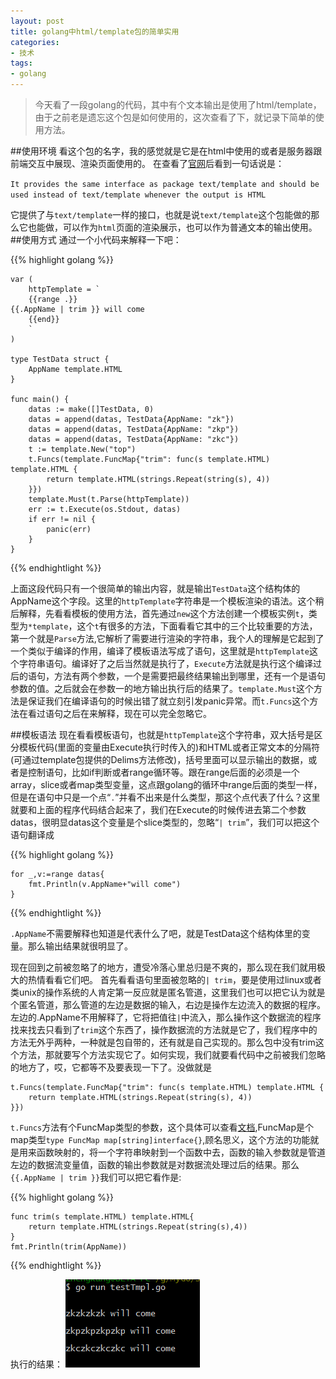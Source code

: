 ```yaml
---
layout: post
title: golang中html/template包的简单实用
categories:
- 技术
tags:
- golang 
---
```


>今天看了一段golang的代码，其中有个文本输出是使用了html/template，由于之前老是遗忘这个包是如何使用的，这次查看了下，就记录下简单的使用方法。

##使用环境
看这个包的名字，我的感觉就是它是在html中使用的或者是服务器跟前端交互中展现、渲染页面使用的。
在查看了[官网](http://golang.org/pkg/html/template/)后看到一句话说是：

`It provides the same interface as package text/template and should be used instead of text/template whenever the output is HTML`

它提供了与`text/template`一样的接口，也就是说`text/template`这个包能做的那么它也能做，可以作为`html`页面的渲染展示，也可以作为普通文本的输出使用。
##使用方式
通过一个小代码来解释一下吧：

{{% highlight golang %}}
	
	var (
		httpTemplate = `
		{{range .}}
	{{.AppName | trim }} will come
		{{end}}
		`
	)
	
	type TestData struct {
		AppName template.HTML
	}
	
	func main() {
		datas := make([]TestData, 0)
		datas = append(datas, TestData{AppName: "zk"})
		datas = append(datas, TestData{AppName: "zkp"})
		datas = append(datas, TestData{AppName: "zkc"})
		t := template.New("top")
		t.Funcs(template.FuncMap{"trim": func(s template.HTML) template.HTML {
			return template.HTML(strings.Repeat(string(s), 4))
		}})
		template.Must(t.Parse(httpTemplate))
		err := t.Execute(os.Stdout, datas)
		if err != nil {
			panic(err)
		}
	}

{{% endhightlight %}}

上面这段代码只有一个很简单的输出内容，就是输出`TestData`这个结构体的AppName这个字段。这里的`httpTemplate`字符串是一个模板渲染的语法。这个稍后解释，先看看模板的使用方法，首先通过`new`这个方法创建一个模板实例`t`，类型为`*template`，这个`t`有很多的方法，下面看看它其中的三个比较重要的方法，第一个就是`Parse`方法,它解析了需要进行渲染的字符串，我个人的理解是它起到了一个类似于编译的作用，编译了模板语法写成了语句，这里就是`httpTemplate`这个字符串语句。编译好了之后当然就是执行了，`Execute`方法就是执行这个编译过后的语句，方法有两个参数，一个是需要把最终结果输出到哪里，还有一个是语句参数的值。之后就会在参数一的地方输出执行后的结果了。`template.Must`这个方法是保证我们在编译语句的时候出错了就立刻引发panic异常。而`t.Funcs`这个方法在看过语句之后在来解释，现在可以完全忽略它。

##模板语法
现在看看模板语句，也就是`httpTemplate`这个字符串，双大括号是区分模板代码(里面的变量由Execute执行时传入的)和HTML或者正常文本的分隔符(可通过template包提供的Delims方法修改)，括号里面可以显示输出的数据，或者是控制语句，比如if判断或者range循环等。跟在range后面的必须是一个array，slice或者map类型变量，这点跟golang的循环中range后面的类型一样，但是在语句中只是一个点“`.`”并看不出来是什么类型，那这个点代表了什么？这里就要和上面的程序代码结合起来了，我们在Execute的时候传进去第二个参数datas，很明显datas这个变量是个slice类型的，忽略“`| trim`”，我们可以把这个语句翻译成

{{% highlight golang %}}

	for _,v:=range datas{
		fmt.Println(v.AppName+"will come")	
	}

{{% endhightlight %}}

`.AppName`不需要解释也知道是代表什么了吧，就是TestData这个结构体里的变量。那么输出结果就很明显了。

现在回到之前被忽略了的地方，遭受冷落心里总归是不爽的，那么现在我们就用极大的热情看看它们吧。
首先看看语句里面被忽略的`| trim`，要是使用过linux或者类unix的操作系统的人肯定第一反应就是匿名管道，这里我们也可以把它认为就是个匿名管道，那么管道的左边是数据的输入，右边是操作左边流入的数据的程序。左边的.AppName不用解释了，它将把值往`|`中流入，那么操作这个数据流的程序找来找去只看到了`trim`这个东西了，操作数据流的方法就是它了，我们程序中的方法无外乎两种，一种就是包自带的，还有就是自己实现的。那么包中没有trim这个方法，那就要写个方法实现它了。如何实现，我们就要看代码中之前被我们忽略的地方了，哎，它都等不及要表现一下了。没做就是
	
	t.Funcs(template.FuncMap{"trim": func(s template.HTML) template.HTML {
        return template.HTML(strings.Repeat(string(s), 4))
    }})

`t.Funcs`方法有个FuncMap类型的参数，这个具体可以查看[文档](http://golang.org/pkg/text/template/#Template.Funcs),FuncMap是个map类型`type FuncMap map[string]interface{}`,顾名思义，这个方法的功能就是用来函数映射的，将一个字符串映射到一个函数中去，函数的输入参数就是管道左边的数据流变量值，函数的输出参数就是对数据流处理过后的结果。那么`{{.AppName | trim }}`我们可以把它看作是:

{{% highlight golang %}}

	func trim(s template.HTML) template.HTML{
		return template.HTML(strings.Repeat(string(s),4))
	}
	fmt.Println(trim(AppName))
{{% endhightlight %}}

执行的结果：
![执行结果](/image/20141027.PNG)